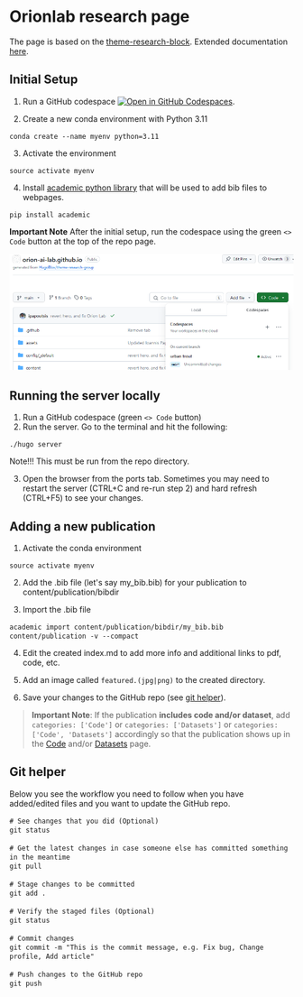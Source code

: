 # Orionlab research page

The page is based on the [theme-research-block](https://github.com/HugoBlox/theme-research-group). Extended documentation [here](https://docs.hugoblox.com/).

## Initial Setup

1. Run a GitHub codespace [![Open in GitHub Codespaces](https://github.com/codespaces/badge.svg)](https://codespaces.new/Orion-AI-Lab/orion-ai-lab.github.io).

2. Create a new conda environment with Python 3.11
```
conda create --name myenv python=3.11
```
3. Activate the environment
```
source activate myenv
```
4. Install [academic python library](https://pypi.org/project/academic/) that will be used to add bib files to webpages.
```
pip install academic
```

**Important Note** After the initial setup, run the codespace using the green `<> Code` button at the top of the repo page. 
 
![codespaces](static/uploads/codespaces.PNG) 

## Running the server locally

1. Run a GitHub codespace (green `<> Code` button)
2. Run the server. Go to the terminal and hit the following:
```
./hugo server
```
Note!!! This must be run from the repo directory.

3. Open the browser from the ports tab. Sometimes you may need to restart the server (CTRL+C and re-run step 2) and hard refresh (CTRL+F5) to see your changes. 

## Adding a new publication

1. Activate the conda environment

```
source activate myenv
```

2. Add the .bib file (let's say my_bib.bib) for your publication to content/publication/bibdir

3. Import the .bib file

```
academic import content/publication/bibdir/my_bib.bib content/publication -v --compact
```

4. Edit the created index.md to add more info and additional links to pdf, code, etc.

5. Add an image called `featured.(jpg|png)` to the created directory.

6. Save your changes to the GitHub repo (see [git helper](/#git-helper)).

> **Important Note**: If the publication **includes code and/or dataset**, add `categories: ['Code']` or `categories: ['Datasets']` or `categories: ['Code', 'Datasets']` accordingly so that the publication shows up in the [Code](https://orion-ai-lab.github.io/category/code) and/or [Datasets](https://orion-ai-lab.github.io/category/datasets) page. 

## Git helper

Below you see the workflow you need to follow when you have added/edited files and you want to update the GitHub repo.

```
# See changes that you did (Optional)
git status

# Get the latest changes in case someone else has committed something in the meantime
git pull 

# Stage changes to be committed 
git add . 

# Verify the staged files (Optional)
git status

# Commit changes 
git commit -m "This is the commit message, e.g. Fix bug, Change profile, Add article"

# Push changes to the GitHub repo
git push
```
